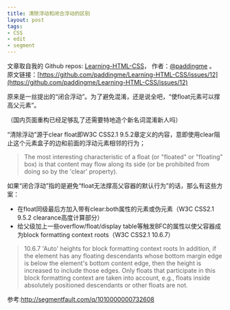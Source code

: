 ```yaml
---
title: 清除浮动和闭合浮动的区别
layout: post
tags:
- CSS
- edit
- segment
---
```



 文章取自我的 Github  repos: [Learning-HTML-CSS](https://github.com/paddingme/Learning-HTML-CSS)， 作者：[@paddingme](http://padding.me/about.html) 。  
原文链接：[https://github.com/paddingme/Learning-HTML-CSS/issues/12](https://github.com/paddingme/Learning-HTML-CSS/issues/12)

原来是一丝提出的“闭合浮动”。为了避免混淆，还是说全吧，“使float元素可以撑高父元素”。

（国内页面重构已经足够乱了还需要特地造个新名词混淆新人吗）

“清除浮动”源于clear float即W3C CSS2.1 9.5.2章定义的内容，意即使用clear阻止这个元素盒子的边和前面的浮动元素相邻的行为；

> The most interesting characteristic of a float (or "floated" or "floating" box) is that content may flow along its side (or be prohibited from doing so by the 'clear' property).

如果“闭合浮动”指的是避免“float无法撑高父容器的默认行为”的话，那么有这些方案：

- 在float同级最后方加入带有clear:both属性的元素或伪元素（W3C CSS2.1 9.5.2 clearance高度计算部分）
- 给父级加上一些overflow/float/display table等触发BFC的属性以使父容器成为block formatting context roots（W3C CSS2.1 10.6.7）

>10.6.7 'Auto' heights for block formatting context roots
In addition, if the element has any floating descendants whose bottom margin edge is below the element's bottom content edge, then the height is increased to include those edges. Only floats that participate in this block formatting context are taken into account, e.g., floats inside absolutely positioned descendants or other floats are not.

参考:<http://segmentfault.com/q/1010000000732608>